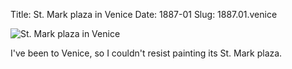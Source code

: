 Title: St. Mark plaza in Venice
Date: 1887-01
Slug: 1887.01.venice

![St. Mark plaza in Venice][picture]

I've been to Venice, so I couldn't resist painting its St. Mark plaza.

[picture]: https://upload.wikimedia.org/wikipedia/commons/d/d2/St._Mark_Plaza_in_Venice.jpg
